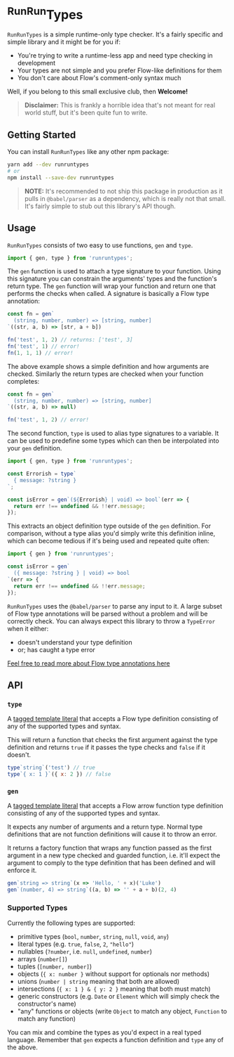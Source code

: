 # <sup>RunRun</sup>Types

`RunRunTypes` is a simple runtime-only type checker. It's a fairly specific and simple library
and it might be for you if:

- You're trying to write a runtime-less app and need type checking in development
- Your types are not simple and you prefer Flow-like definitions for them
- You don't care about Flow's comment-only syntax much

Well, if you belong to this small exclusive club, then **Welcome!**

> **Disclaimer:** This is frankly a horrible idea that's not meant for real world stuff, but
> it's been quite fun to write.

## Getting Started

You can install `RunRunTypes` like any other npm package:

```sh
yarn add --dev runruntypes
# or
npm install --save-dev runruntypes
```

> **NOTE:** It's recommended to not ship this package in production as it pulls
> in `@babel/parser` as a dependency, which is really not that small. It's fairly
> simple to stub out this library's API though.

## Usage

`RunRunTypes` consists of two easy to use functions, `gen` and `type`.

```js
import { gen, type } from 'runruntypes';
```

The `gen` function is used to attach a type signature to your function. Using this signature
you can constrain the arguments' types and the function's return type. The `gen` function will
wrap your function and return one that performs the checks when called. A signature is basically
a Flow type annotation:

```js
const fn = gen`
  (string, number, number) => [string, number]
`((str, a, b) => [str, a + b])

fn('test', 1, 2) // returns: ['test', 3]
fn('test', 1) // error!
fn(1, 1, 1) // error!
```

The above example shows a simple definition and how arguments are checked.
Similarly the return types are checked when your function completes:

```js
const fn = gen`
  (string, number, number) => [string, number]
`((str, a, b) => null)

fn('test', 1, 2) // error!
```

The second function, `type` is used to alias type signatures to a variable. It can be used to predefine
some types which can then be interpolated into your `gen` definition.

```js
import { gen, type } from 'runruntypes';

const Errorish = type`
  { message: ?string }
`;

const isError = gen`(${Errorish} | void) => bool`(err => {
  return err !== undefined && !!err.message;
});
```

This extracts an object definition type outside of the `gen` definition. For comparison, without a type alias
you'd simply write this definition inline, which can become tedious if it's being used and repeated quite often:

```js
import { gen } from 'runruntypes';

const isError = gen`
  ({ message: ?string } | void) => bool
`(err => {
  return err !== undefined && !!err.message;
});
```

`RunRunTypes` uses the `@babel/parser` to parse any input to it. A large subset of Flow type annotations
will be parsed without a problem and will be correctly check. You can always expect this library
to throw a `TypeError` when it either:

- doesn't understand your type definition
- or; has caught a type error

[Feel free to read more about Flow type annotations here](https://flow.org/en/docs/types/)

## API

### `type`

A [tagged template literal](https://www.styled-components.com/docs/advanced#tagged-template-literals) that accepts
a Flow type definition consisting of any of the supported types and syntax.

This will return a function that checks the first argument against the type definition and returns `true` if it
passes the type checks and `false` if it doesn't.

```js
type`string`('test') // true
type`{ x: 1 }`({ x: 2 }) // false
```

### `gen`

A [tagged template literal](https://www.styled-components.com/docs/advanced#tagged-template-literals) that accepts
a Flow arrow function type definition consisting of any of the supported types and syntax.

It expects any number of arguments and a return type. Normal type definitions that are not function definitions
will cause it to throw an error.

It returns a factory function that wraps any function passed as the first argument in a new type checked and
guarded function, i.e. it'll expect the argument to comply to the type definition that has been defined
and will enforce it.

```js
gen`string => string`(x => 'Hello, ' + x)('Luke')
gen`(number, 4) => string`((a, b) => '' + a + b)(2, 4)
```

### Supported Types

Currently the following types are supported:

- primitive types (`bool`, `number`, `string`, `null`, `void`, `any`)
- literal types (e.g. `true`, `false`, `2`, `"hello"`)
- nullables (`?number`, i.e. `null`, `undefined`, `number`)
- arrays (`number[]`)
- tuples (`[number, number]`)
- objects (`{ x: number }` without support for optionals nor methods)
- unions (`number | string` meaning that both are allowed)
- intersections (`{ x: 1 } & { y: 2 }` meaning that both must match)
- generic constructors (e.g. `Date` or `Element` which will simply check the constructor's name)
- "any" functions or objects (write `Object` to match any object, `Function` to match any function)

You can mix and combine the types as you'd expect in a real typed language.
Remember that `gen` expects a function definition and `type` any of the above.
